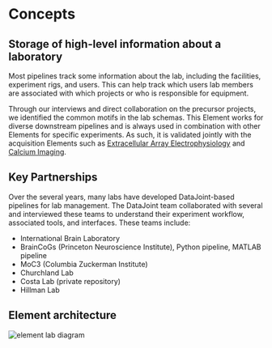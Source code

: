 # Concepts

## Storage of high-level information about a laboratory 

Most pipelines track some information about the lab, including the facilities, experiment rigs, and users. This can help track which users lab members are associated with which projects or who is responsible for equipment.

Through our interviews and direct collaboration on the precursor projects, we identified the common motifs in the lab schemas. This Element works for diverse downstream pipelines and is always used in combination with other Elements for specific experiments. As such, it is validated jointly with the acquisition Elements such as
[Extracellular Array Electrophysiology](https://datajoint.com/docs/elements/element-array-ephys) 
and 
[Calcium Imaging](https://datajoint.com/docs/elements/element-calcium-imaging).

## Key Partnerships

Over the several years, many labs have developed DataJoint-based pipelines for lab management. The DataJoint team collaborated with several and interviewed these teams to understand their experiment workflow, associated tools, and interfaces. These teams include: 

- International Brain Laboratory
- BrainCoGs (Princeton Neuroscience Institute), Python pipeline, MATLAB pipeline 
- MoC3 (Columbia Zuckerman Institute) 
- Churchland Lab 
- Costa Lab (private repository) 
- Hillman Lab

## Element architecture

![element lab diagram](https://raw.githubusercontent.com/datajoint/element-lab/d222f673e590979a92ff815adb880f474eed338e/images/lab_diagram.svg)